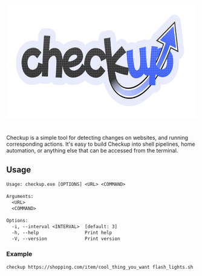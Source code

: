 <div align="center">
    <img height="300" src="https://github.com/gusruben/checkup/raw/main/checkup.png">

<h1 align="center"></h1>
</div>

Checkup is a simple tool for detecting changes on websites, and running corresponding actions. It's easy to build Checkup into shell pipelines, home automation, or anything else that can be accessed from the terminal.

## Usage

```
Usage: checkup.exe [OPTIONS] <URL> <COMMAND>

Arguments:
  <URL>
  <COMMAND>

Options:
  -i, --interval <INTERVAL>  [default: 3]
  -h, --help                 Print help
  -V, --version              Print version
```

### Example

```
checkup https://shopping.com/item/cool_thing_you_want flash_lights.sh
```